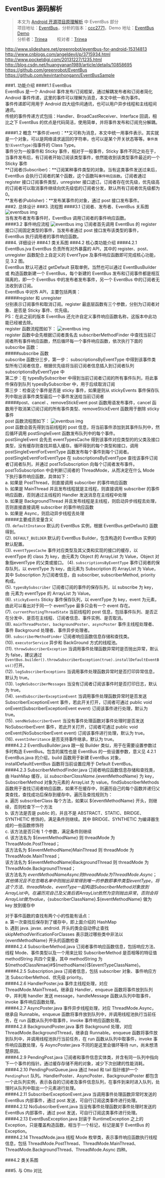 EventBus 源码解析
----------------
> 本文为 [Android 开源项目原理解析](https://github.com/android-cn/android-open-project-analysis) 中 EventBus 部分  
> 项目地址：[EventBus](https://github.com/greenrobot/EventBus)，分析的版本：[ccc2771](https://github.com/greenrobot/EventBus/commit/ccc2771199f958a34bd4ea6c90d0a8c671c2e70a "Commit id is ccc2771199f958a34bd4ea6c90d0a8c671c2e70a")，Demo 地址：[EventBus Demo](https://github.com/android-cn/android-open-project-demo/tree/master/eventbus-demo)    
> 分析者：[Trinea](https://github.com/trinea)&nbsp;&nbsp;&nbsp;&nbsp;&nbsp;&nbsp;&nbsp;&nbsp;校对者：[Trinea](https://github.com/trinea)  


http://www.slideshare.net/greenrobot/eventbus-for-android-15314813
http://www.cnblogs.com/angeldevil/p/3715934.html  
http://www.pocketdigi.com/20131227/1235.html  
http://blog.csdn.net/huangyanan1989/article/details/10858695  
https://github.com/greenrobot/EventBus  
https://github.com/kevintanhongann/EventBusSample  

###1. 功能介绍
####1.1 EventBus  
EventBus 是一个 Android 事件发布/订阅框架，通过解耦发布者和订阅者简化 Android 事件传递，这里的事件可以理解为消息，本文中统一称为事件。  
事件传递即可用用于 Android 四大组件间通讯，也可以用户异步线程和主线程间通讯。    
传统的事件传递方式包括：Handler、BroadCastReceiver、Interface 回调，相比之下 EventBus 的优点是代码简洁，使用简单，并将事件发布和订阅充分解耦。  

####1.2 概念
**事件(Event)：**又可称为消息，本文中统一用事件表示。其实就是一个对象，可以是网络请求返回的字符串，也可以是某个开关状态等等。`事件类型(EventType)`指事件的 Class Type。  
事件分为一般事件和 Sticky 事件，相对于一般事件，Sticky 事件不同之处在于，当事件发布后，有订阅者开始订阅该类型事件，依然能收到该类型事件最近的一个 Sticky 事件  
**订阅者(Subscriber)：**订阅某种事件类型的对象。当有这类事件发送过来后，EventBus 会执行订阅者的某个函数，这个函数叫`事件响应函数`。订阅者通过 register 接口订阅事件类型，unregister 接口退订。订阅者存在优先级，优先级高的订阅者可以取消事件继续向优先级低的订阅者分发，默认所有订阅者优先级都为 0。    
**发布者(Publisher)：**发布某事件的对象，通过 post 接口发布事件。  
###2. 总体设计
###3. 流程图
####3.1 订阅者、发布者、EventBus 关系图
![eventbus img](uml/flow-chart1.png)  
当有发布者发布事件时，EventBus 调用订阅者的事件响应函数。  
####3.2 事件响应流程
![eventbus img](uml/flow-chart2.png)
订阅者首先调用 EventBus 的 register 接口订阅固定类型的事件，当发布者通过 post 接口发布该类型的事件，EventBus 执行调用者的事件响应函数。  
###4. 详细设计
###4.1 类关系图
###4.2 核心类功能介绍
####4.2.1 EventBus.jva 
EventBus 负责所有对外暴露的 API，其中的 register、post、unregister 函数配合上自定义的 EventType 及事件响应函数即可完成核心功能，见 3.2 图。  
EventBus 默认可通过 getDefault 获取单例，当然也可以通过 EventBusBuilder 或 构造函数新建一个 EventBus，每个新建的 EventBus 发布和订阅事件都是相互隔离的，即一个 EventBus 中的发布者发布事件，另一个 EventBus 中的订阅者无法收到该订阅。  
EventBus 中对外 API，主要包括两类：  
#####register 和 unregister  
分别表示订阅事件和取消订阅。register 最底层函数有三个参数，分别为订阅者对象、是否是 Sticky 事件、优先级。  
PS：在此之前的版本 EventBus 还允许自定义事件响应函数名称，这版本中此功能已经被去除。  
register 函数流程图如下：
![eventbus img](uml/register-flow-chart.png)  
register 函数中会先根据订阅者类名去 subscriberMethodFinder 中查找当前订阅者所有事件响应函数，然后循环每一个事件响应函数，依次执行下面的 subscribe 函数：  
#####subscribe 函数  
subscribe 函数分三步，第一步： subscriptionsByEventType 中得到该事件类型所有订阅者信息，根据优先级将当前订阅者信息插入到订阅者队列 subscriptionsByEventType 中  
第二步：在 typesBySubscriber 中得到当前订阅者订阅的所有事件队列，将此事件保存到队列 typesBySubscriber 中，用于后续取消订阅  
第三步：检查这个事件是否是 sticky 事件，如果是则从 stickyEvents 事件保存队列中取出该事件类型最后一个事件发送给当前订阅者  
#####post、cancel 、removeStickEvent
post 函数用语发布事件，cancel 函数用于取消某订阅订阅的所有事件类型、removeStickEvent 函数用于删除 sticky 事件  
post 函数流程图如下：
![eventbus img](uml/post-flow-chart.png)  
post 函数会首先得到当前线程的 post 信息，将当前事件添加到其事件队列中，然后循环调用 postSingleEvent 函数发布队列中的每个事件。  
postSingleEvent 会先去 eventTypesCache 得到该事件对应类型的的父类及接口类型，没有缓存则查找并插入缓存。循环得到的每个类型和接口，调用 postSingleEventForEventType 函数发布每个事件到每个订阅者。  
postSingleEventForEventType 在 subscriptionsByEventType 查找该事件订阅者订阅者队列，并通过 postToSubscription 向每个订阅者发布事件。  
postToSubscription 中会判断订阅者的 ThreadMode，从而决定在什么 Mode 下执行事件响应函数，具体如下：  
a. 如果是 PostThread，则直接调用 subscriber 的事件响应函数  
b. 如果是 MainThread 并且发布线程就是主线程，则直接调用 subscriber 的事件响应函数，否则通过主线程的 Handler 发送消息在主线程中处理  
b. 如果是 BackgroundThread 并且发布线程是主线程，则启动异步线程去处理，否则直接直接调用 subscriber 的事件响应函数  
b. 如果是 Async，则启动异步线程去处理  
#####主要成员变量含义   
(1). `defaultInstance` 默认的 EventBus 实例，根据 EventBus.getDefault() 函数得到。  
(2). `DEFAULT_BUILDER` 默认的 EventBus Builder，包含构造的 EventBus 实例的默认配置。  
(3). `eventTypesCache` 事件对应类型及其父类和实现的接口的缓存，以 eventType 的 class 为 key，由元素为 Object 的 ArrayList 为 Value，Object 对象指eventType 的父类或接口。 
(4). `subscriptionsByEventType` 事件订阅者的保存队列，以 eventType 为 key，由元素为 Subscription 的 ArrayList 为 Value，其中 Subscription 为订阅者信息，由 subscriber, subscriberMethod, priority 构成。  
(5). `typesBySubscriber` 订阅者订阅的事件的保存队列，以 subscribe 为 key，由 元素为 eventType 的 ArrayList 为 Value。  
(6). `stickyEvents` Sticky 事件保存队列，以 eventType 为 key，event 为元素，由此可以看出对于同一个 eventType 最多只会有一个 event 存在。  
(7). `currentPostingThreadState` 当前线程的 post 信息，包括事件队列、是否正在分发中、是否在主线程、订阅者信息、事件实例、是否取消。  
(8). `mainThreadPoster`、`backgroundPoster`、`asyncPoster` 事件主线程处理者、事件 Background 处理者、事件异步处理者。  
(9). `subscriberMethodFinder` 订阅者响应函数信息存储和查找类。  
(10). `executorService` 异步和 BackGround 方式的线程池。  
(11). `throwSubscriberException` 当调用事件处理函数异常时是否抛出异常，默认为 false，建议通过`EventBus.builder().throwSubscriberException(true).installDefaultEventBus()`打开。   
(12). `logSubscriberExceptions` 当调用事件处理函数异常时是否打印异常信息，默认为 true。   
(13). `logNoSubscriberMessages` 当没有订阅者订阅该事件时是否打印日志，默认为 true。  
(14). `sendSubscriberExceptionEvent` 当调用事件处理函数异常时是否发送 SubscriberExceptionEvent 事件，若此开关打开，订阅者可通过 public void onEvent(SubscriberExceptionEvent event) 订阅该事件进行处理，默认为 true。  
(15). `sendNoSubscriberEvent` 当没有事件处理函数对事件处理时是否发送 NoSubscriberEvent 事件，若此开关打开，订阅者可通过 public void onEvent(NoSubscriberEvent event) 订阅该事件进行处理，默认为 true。  
(16). `eventInheritance` 是否支持事件继承，默认为 true。  
####4.2.2 EventBusBuilder.java
跟一般 Builder 类似，用于在需要设置参数过多时构造 EventBus。包含的属性也是 EventBus 的一些设置参数，意义见 4.2.1 EventBus.java 的介绍，build 函数用于新建 EventBus 对象，installDefaultEventBus 函数将当前设置应用于 Default EventBus。  
####4.2.3 SubscriberMethodFinder.java
订阅者响应函数信息存储和查找类，由 HashMap 缓存，以 ${subscriberClassName}.${eventMethodName} 为 key，SubscriberMethod 对象为元素的 ArrayList 为 value。findSubscriberMethods 函数用于查找订阅者响应函数，如果不在缓存中，则遍历自己的每个函数并递归父类查找，查找成功后保存到缓存中。遍历及查找规则为：  
a. 遍历 subscriberClass 每个方法，如果以 ${eventMethodName} 开头，则继续，否则检查下一个方法  
b. 该方法是否是 public 的，并且不是 ABSTRACT、STATIC、BRIDGE、SYNTHETIC 修饰的，满足条件则继续。其中 BRIDGE、SYNTHETIC 为编译器生成的一些函数修饰符  
c. 该方法是否只有 1 个参数，满足条件则继续  
d. 该方法名为 ${eventMethodName} 则 threadMode 为 ThreadMode.PostThread；  
该方法名为 ${eventMethodName}MainThread 则 threadMode 为 ThreadMode.MainThread；  
该方法名为 ${eventMethodName}BackgroundThread 则 threadMode 为 ThreadMode.BackgroundThread；  
该方法名为 ${eventMethodName}Async 则 threadMode 为 ThreadMode.Async；其他情况且不在忽略名单中则抛出异常  
得到唯一的参数即事件类型 eventType，将这个方法、threadMode、eventType 一起构造 SubscriberMethod 对象放到 ArrayList 中。  
在遍历完自己及父类后若 ArrayList 依然为空则抛出异常，否则会将 ArrayList 做为 value，${subscriberClassName}.${eventMethodName} 做为 key 放到缓存中  

对于事件函数的查找有两个小的性能有话点：  
a. 第一次查找后保存到了缓存中，即上面介绍的 HashMap  
b. 遇到 java. javax. android. 开头的类会自动停止查找  
skipMethodVerificationForClasses 表示跳过哪些类中非法以 {eventMethodName} 开头的函数检查  
####4.2.4 SubscriberMethod.java
订阅者事件响应函数信息，包括响应方法、线程 Mode、事件类型以及一个用来比较 SubscriberMethod 是否相等的特征值 methodString 共四个变量，其中 methodString 为 ${methodClassNmae}#${methodName}(${eventTypeClassName}。  
####4.2.5 Subscription.java
订阅者信息，包括 subscriber 对象、事件响应方法 SubscriberMethod、优先级 priority。  
####4.2.6 HandlerPoster.jva
事件主线程处理，对应 ThreadMode.MainThread。继承自 Handler，enqueue 函数将事件放到队列中，并利用 handler 发送 message，handleMessage 函数从队列中取事件，invoke 事件响应函数处理。  
####4.2.7 AsyncPoster.java
事件异步线程处理，对应 ThreadMode.Async，继承自 Runnable。enqueue 函数将事件放到队列中，并调用线程池执行当前任务，在 run  函数从队列中取事件，invoke 事件响应函数处理。  
####4.2.8 BackgroundPoster.java
事件 Background 处理，对应 ThreadMode.BackgroundThread，继承自 Runnable。enqueue 函数将事件放到队列中，并调用线程池执行当前任务，在 run  函数从队列中取事件，invoke 事件响应函数处理，与 AsyncPoster.java 不同的是这里会循环等待 run，尚未想清楚原因。  
####4.2.9 PendingPost.java
订阅者和事件信息实体类，并含有同一队列中指向下一个事件的指针。通过缓存存储不用的对象，减少下次创建的性能消耗。  
####4.2.10 PendingPostQueue.java
通过 head 和 tail 指针维护一个 `PendingPost` 队列。HandlerPoster、AsyncPoster、BackgroundPoster 都包含一个此队列实例，表示各自的订阅者及事件信息队列，在事件到来时进入队列，处理时从队列中取出一个元素进行处理。  
####4.2.11 SubscriberExceptionEvent.java
当调用事件处理函数异常时发送的 EventBus 内部事件，通过 post 发送，可自行订阅这类事件进行处理。  
####4.2.12 NoSubscriberEvent.java
当没有事件处理函数对事件处理时发送的 EventBus 内部事件，通过 post 发送，可自行订阅这类事件进行处理。  
####4.2.13 EventBusException.java
封装于 RuntimeException 之上的 Exception，只是覆盖构造函数，相当于一个标记，标记是属于 EventBus 的 Exception。  
####4.2.14 ThreadMode.java
线程 Mode 枚举类，表示事件响应函数执行线程信息，包括 ThreadMode.PostThread、ThreadMode.MainThread、ThreadMode.BackgroundThread、ThreadMode.Async 四种。  
   
###4.2 类关系图

###5. 与 Otto 对比